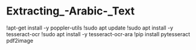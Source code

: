 # Extracting_-Arabic-_Text

!apt-get install -y poppler-utils
!sudo apt update
!sudo apt install -y tesseract-ocr
!sudo apt install -y tesseract-ocr-ara
!pip install pytesseract pdf2image

